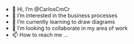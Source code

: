 - 👋 Hi, I’m @CarlosCmCr
- 👀 I’m interested in the business processes
- 🌱 I’m currently learning to draw diagrams
- 💞️ I’m looking to collaborate in my area of work
- 📫 How to reach me ...

<!---
CarlosCmCr/CarlosCmCr is a ✨ special ✨ repository because its `README.md` (this file) appears on your GitHub profile.
You can click the Preview link to take a look at your changes.
--->
